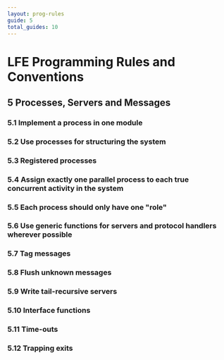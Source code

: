 ```yaml
---
layout: prog-rules
guide: 5
total_guides: 10
---
```

# LFE Programming Rules and Conventions

## 5 Processes, Servers and Messages

### 5.1 Implement a process in one module

### 5.2 Use processes for structuring the system

### 5.3 Registered processes

### 5.4 Assign exactly one parallel process to each true concurrent activity in the system

### 5.5 Each process should only have one "role"

### 5.6 Use generic functions for servers and protocol handlers wherever possible

### 5.7 Tag messages

### 5.8 Flush unknown messages

### 5.9 Write tail-recursive servers

### 5.10 Interface functions

### 5.11 Time-outs

### 5.12 Trapping exits
